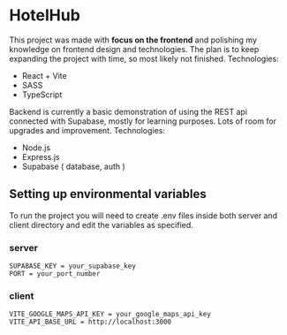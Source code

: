 # HotelHub
This project was made with **focus on the frontend** and polishing my knowledge on frontend design and technologies. The plan is to keep expanding the project with time, so most likely not finished.
Technologies:
* React + Vite
* SASS
* TypeScript

Backend is currently a basic demonstration of using the REST api connected with Supabase, mostly for learning purposes. Lots of room for upgrades and improvement. 
Technologies:
* Node.js
* Express.js
* Supabase ( database, auth )

## Setting up environmental variables

To run the project you will need to create .env files inside both server and client directory and edit the variables as specified.


### server
```
SUPABASE_KEY = your_supabase_key
PORT = your_port_number
```

### client

```
VITE_GOOGLE_MAPS_API_KEY = your_google_maps_api_key
VITE_API_BASE_URL = http://localhost:3000
```
